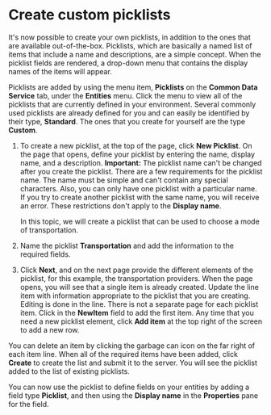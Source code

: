 <properties
	pageTitle="Create custom picklists | Microsoft PowerApps"
	description="Create a custom picklist."
	services="powerapps"
	documentationCenter="na"
	authors="pvillads"
	manager="kfend"
	editor=""
	tags=""/>

<tags
   ms.service="powerapps"
   ms.devlang="na"
   ms.topic="article"
   ms.tgt_pltfrm="na"
   ms.workload="na"
   ms.date="02/03/2017"
   ms.author="kfend"/>

# Create custom picklists
It's now possible to create your own picklists, in addition to the ones that are available out-of-the-box. Picklists, which are basically a named list of items that include a name and descriptions, are a simple concept. When the picklist fields are rendered, a drop-down menu that contains the display names of the items will appear. 

Picklists are added by using the menu item, **Picklists** on the **Common Data Service** tab, under the **Entities** menu. Click the menu to view all of the picklists that are currently defined in your environment. Several commonly used picklists are already defined for you and can easily be identified by their type, **Standard**. The ones that you create for yourself are the type **Custom**.


1. To create a new picklist, at the top of the page, click **New Picklist**. On the page that opens, define your picklist by entering the name, display name, and a description.
**Important:** The picklist name can't be changed after you create the picklist. There are a few requirements for the picklist name. The name must be simple and can't contain any special characters. Also, you can only have one picklist with a particular name. If you try to create another picklist with the same name, you will receive an error. These restrictions don't apply to the **Display name**.

    In this topic, we will create a picklist that can be used to choose a mode of transportation.

2. Name the picklist **Transportation** and add the information to the required fields.


3. Click **Next**, and on the next page provide the different elements of the picklist, for this example, the transportation providers. When the page opens, you will see that a single item is already created. Update the line item with information appropriate to the picklist that you are creating. Editing is done in the line. There is not a separate page for each picklist item. Click in the  **NewItem** field to add the first item. Any time that you need a new picklist element, click **Add item** at the top right of the screen to add a new row. 
 
You can delete an item by clicking the garbage can icon on the far right of each item line. When all of the required items have been added, click **Create** to create the list and submit it to the server. You will see the picklist added to the list of existing picklists.

You can now use the picklist to define fields on your entities by adding a field type **Picklist**, and then using the **Display name** in the **Properties** pane for the field. 
